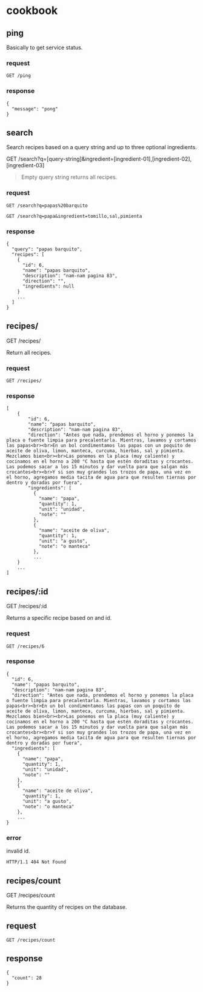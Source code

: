 # cookbook

## ping 
 
Basically to get service status.

### request

    GET /ping

### response

    {
      "message": "pong"
    }

## search

Search recipes based on a query string and up to three optional ingredients. 

GET /search?q=[query-string]&ingredient=[ingredient-01],[ingredient-02],[ingredient-03]

> Empty query string returns all recipes.

### request

    GET /search?q=papas%20barquito

    GET /search?q=papa&ingredient=tomillo,sal,pimienta

### response

    {
      "query": "papas barquito",
      "recipes": [
        {
          "id": 6,
          "name": "papas barquito",
          "description": "nam-nam pagina 83",
          "direction": "",
          "ingredients": null
        }
        ...
      ]
    }

## recipes/

GET /recipes/

Return all recipes.

### request

    GET /recipes/

### response

    [
        {
            "id": 6,
            "name": "papas barquito",
            "description": "nam-nam pagina 83",
            "direction": "Antes que nada, prendemos el horno y ponemos la placa o fuente limpia para precalentarla. Mientras, lavamos y cortamos las papas<br><br>En un bol condimentamos las papas con un poquito de aceite de oliva, limon, manteca, curcuma, hierbas, sal y pimienta. Mezclamos bien<br><br>Las ponemos en la placa (muy caliente) y cocinamos en el horno a 200 °C hasta que estén doraditas y crocantes. Las podemos sacar a los 15 minutos y dar vuelta para que salgan más crocantes<br><br>Y si son muy grandes los trozos de papa, una vez en el horno, agregamos media tacita de agua para que resulten tiernas por dentro y doradas por fuera",
            "ingredients": [
              {
                "name": "papa",
                "quantity": 1,
                "unit": "unidad",
                "note": ""
              },
              {
                "name": "aceite de oliva",
                "quantity": 1,
                "unit": "a gusto",
                "note": "o manteca"
              },
              ...
        }
        ...
    ]

## recipes/:id

GET /recipes/:id

Returns a specific recipe based on and id.

### request

    GET /recipes/6

### response

    {
      "id": 6,
      "name": "papas barquito",
      "description": "nam-nam pagina 83",
      "direction": "Antes que nada, prendemos el horno y ponemos la placa o fuente limpia para precalentarla. Mientras, lavamos y cortamos las papas<br><br>En un bol condimentamos las papas con un poquito de aceite de oliva, limon, manteca, curcuma, hierbas, sal y pimienta. Mezclamos bien<br><br>Las ponemos en la placa (muy caliente) y cocinamos en el horno a 200 °C hasta que estén doraditas y crocantes. Las podemos sacar a los 15 minutos y dar vuelta para que salgan más crocantes<br><br>Y si son muy grandes los trozos de papa, una vez en el horno, agregamos media tacita de agua para que resulten tiernas por dentro y doradas por fuera",
      "ingredients": [
        {
          "name": "papa",
          "quantity": 1,
          "unit": "unidad",
          "note": ""
        },
        {
          "name": "aceite de oliva",
          "quantity": 1,
          "unit": "a gusto",
          "note": "o manteca"
        },
        ...
    }

### error

invalid id.

    HTTP/1.1 404 Not Found

## recipes/count

GET /recipes/count

Returns the quantity of recipes on the database.

## request

    GET /recipes/count

## response

    {
      "count": 28
    }